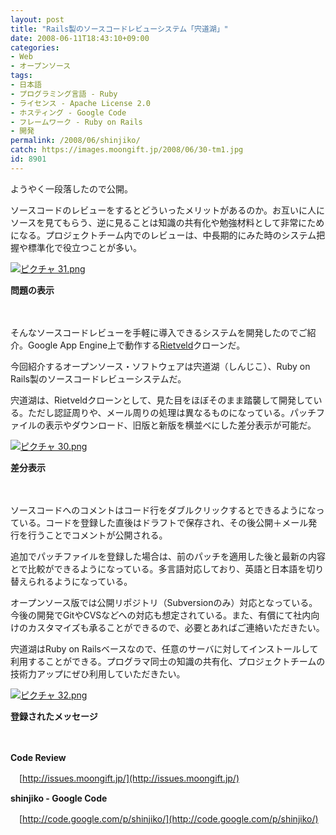```yaml
---
layout: post
title: "Rails製のソースコードレビューシステム「宍道湖」"
date: 2008-06-11T18:43:10+09:00
categories:
- Web
- オープンソース
tags: 
- 日本語
- プログラミング言語 - Ruby
- ライセンス - Apache License 2.0
- ホスティング - Google Code
- フレームワーク - Ruby on Rails
- 開発
permalink: /2008/06/shinjiko/
catch: https://images.moongift.jp/2008/06/30-tm1.jpg
id: 8901
---
```

ようやく一段落したので公開。

  

ソースコードのレビューをするとどういったメリットがあるのか。お互いに人にソースを見てもらう、逆に見ることは知識の共有化や勉強材料として非常にためになる。プロジェクトチーム内でのレビューは、中長期的にみた時のシステム把握や標準化で役立つことが多い。

  

[![ピクチャ 31.png](https://images.moongift.jp/2008/06/31-tm2.jpg)](https://images.moongift.jp/2008/06/312.jpg)  
  
**問題の表示**

  

　

  

そんなソースコードレビューを手軽に導入できるシステムを開発したのでご紹介。Google App Engine上で動作する[Rietveld](http://code.google.com/p/rietveld/)クローンだ。

  

今回紹介するオープンソース・ソフトウェアは宍道湖（しんじこ）、Ruby on Rails製のソースコードレビューシステムだ。

  
  
<!--more-->  

宍道湖は、Rietveldクローンとして、見た目をほぼそのまま踏襲して開発している。ただし認証周りや、メール周りの処理は異なるものになっている。パッチファイルの表示やダウンロード、旧版と新版を横並べにした差分表示が可能だ。

  

[![ピクチャ 30.png](https://images.moongift.jp/2008/06/30-tm1.jpg)](https://images.moongift.jp/2008/06/301.jpg)  
  
**差分表示**

  

　

  

ソースコードへのコメントはコード行をダブルクリックするとできるようになっている。コードを登録した直後はドラフトで保存され、その後公開＋メール発行を行うことでコメントが公開される。

  

追加でパッチファイルを登録した場合は、前のパッチを適用した後と最新の内容とで比較ができるようになっている。多言語対応しており、英語と日本語を切り替えられるようになっている。

  

オープンソース版では公開リポジトリ（Subversionのみ）対応となっている。今後の開発でGitやCVSなどへの対応も想定されている。また、有償にて社内向けのカスタマイズも承ることができるので、必要とあればご連絡いただきたい。

  

宍道湖はRuby on Railsベースなので、任意のサーバに対してインストールして利用することができる。プログラマ同士の知識の共有化、プロジェクトチームの技術力アップにぜひ利用していただきたい。

  

[![ピクチャ 32.png](https://images.moongift.jp/2008/06/32-tm1.jpg)](https://images.moongift.jp/2008/06/322.jpg)  
  
**登録されたメッセージ**

  

　

  

**Code Review**  
  
　[http://issues.moongift.jp/](http://issues.moongift.jp/)

  

**shinjiko - Google Code**  
  
　[http://code.google.com/p/shinjiko/](http://code.google.com/p/shinjiko/)

  
